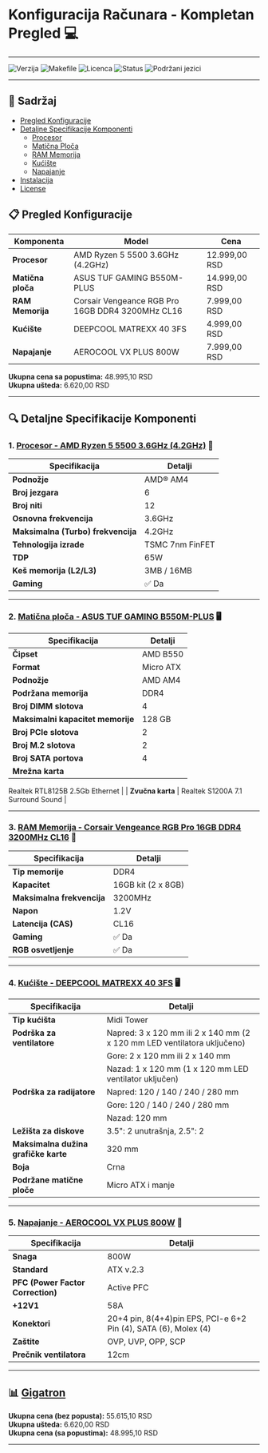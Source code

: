 # Konfiguracija Računara - Kompletan Pregled 💻

---
![Verzija](https://img.shields.io/badge/verzija-1.0.0-blue)
![Makefile](https://img.shields.io/badge/Makefile-dostupan-brightgreen)
![Licenca](https://img.shields.io/badge/licenca-None-lightgray)
![Status](https://img.shields.io/badge/status-aktivno-success)
![Podržani jezici](https://img.shields.io/badge/jezici-bash%20%7C%20markdown-blue)

---

## 📑 Sadržaj

- [Pregled Konfiguracije](#pregled-konfiguracije)
- [Detaljne Specifikacije Komponenti](#detaljne-specifikacije-komponenti)
  - [Procesor](#procesor---amd-ryzen-5-5500-36ghz-42ghz-)
  - [Matična Ploča](#matična-ploča---asus-tuf-gaming-b550m-plus-)
  - [RAM Memorija](#ram-memorija---corsair-vengeance-rgb-pro-16gb-ddr4-3200mhz-cl16-)
  - [Kućište](#kućište---deepcool-matrexx-40-3fs-)
  - [Napajanje](#napajanje---aerocool-vx-plus-800w-)
- [Instalacija](#instalacija)
- [License](#license)


## 📋 Pregled Konfiguracije

| Komponenta         | Model                                 | Cena           |
|--------------------|---------------------------------------|----------------|
| **Procesor**       | AMD Ryzen 5 5500 3.6GHz (4.2GHz)      | 12.999,00 RSD  |
| **Matična ploča**  | ASUS TUF GAMING B550M-PLUS            | 14.999,00 RSD  |
| **RAM Memorija**   | Corsair Vengeance RGB Pro 16GB DDR4 3200MHz CL16 | 7.999,00 RSD |
| **Kućište**        | DEEPCOOL MATREXX 40 3FS               | 4.999,00 RSD   | 
| **Napajanje**      | AEROCOOL VX PLUS 800W                 | 7.999,00 RSD   | 

**Ukupna cena sa popustima:** 48.995,10 RSD  
**Ukupna ušteda:** 6.620,00 RSD

---

## 🔍 Detaljne Specifikacije Komponenti

### 1. [Procesor - AMD Ryzen 5 5500 3.6GHz (4.2GHz)](https://gigatron.rs/procesori/amd-ryzen-5-5500-36ghz-42ghz-474434) 🚀

| Specifikacija                       | Detalji                       |
|-------------------------------------|-------------------------------|
| **Podnožje**                        | AMD® AM4                      |
| **Broj jezgara**                    | 6                             |
| **Broj niti**                       | 12                            |
| **Osnovna frekvencija**             | 3.6GHz                        |
| **Maksimalna (Turbo) frekvencija**  | 4.2GHz                        |
| **Tehnologija izrade**              | TSMC 7nm FinFET               |
| **TDP**                             | 65W                           |
| **Keš memorija (L2/L3)**            | 3MB / 16MB                    |
| **Gaming**                          | ✅ Da                         |

---

### 2. [Matična ploča - ASUS TUF GAMING B550M-PLUS](https://gigatron.rs/maticne-ploce/asus-tuf-gaming-b550mplus-365334) 🖥️

| Specifikacija                       | Detalji                       |
|-------------------------------------|-------------------------------|
| **Čipset**                          | AMD B550                      |
| **Format**                          | Micro ATX                     |
| **Podnožje**                        | AMD AM4                       |
| **Podržana memorija**               | DDR4                          |
| **Broj DIMM slotova**               | 4                             |
| **Maksimalni kapacitet memorije**   | 128 GB                        |
| **Broj PCIe slotova**               | 2                             |
| **Broj M.2 slotova**                | 2                             |
| **Broj SATA portova**               | 4                             |
| **Mrežna karta**             


Realtek RTL8125B 2.5Gb Ethernet |
| **Zvučna karta**                    | Realtek S1200A 7.1 Surround Sound |

---

### 3. [RAM Memorija - Corsair Vengeance RGB Pro 16GB DDR4 3200MHz CL16](https://gigatron.rs/memorije/corsair-vengeance-rgb-pro-16gb-2-x-8gb-ddr4-dram-3200mhz-c16-cmw16gx4m2c3200c16-373079) 🌈

| Specifikacija                       | Detalji                       |
|-------------------------------------|-------------------------------|
| **Tip memorije**                    | DDR4                          |
| **Kapacitet**                       | 16GB kit (2 x 8GB)            |
| **Maksimalna frekvencija**          | 3200MHz                       |
| **Napon**                           | 1.2V                          |
| **Latencija (CAS)**                 | CL16                          |
| **Gaming**                          | ✅ Da                         |
| **RGB osvetljenje**                 | ✅ Da                         |

---

### 4. [Kućište - DEEPCOOL MATREXX 40 3FS](https://gigatron.rs/kucista/deepcool-matrexx-40-3fs-kuciste-486854) 🖥️

| Specifikacija                         | Detalji                       |
|---------------------------------------|-------------------------------|
| **Tip kućišta**                       | Midi Tower                    |
| **Podrška za ventilatore**            | Napred: 3 x 120 mm ili 2 x 140 mm (2 x 120 mm LED ventilatora uključeno) |
|                                       | Gore: 2 x 120 mm ili 2 x 140 mm |
|                                       | Nazad: 1 x 120 mm (1 x 120 mm LED ventilator uključen) |
| **Podrška za radijatore**             | Napred: 120 / 140 / 240 / 280 mm |
|                                       | Gore: 120 / 140 / 240 / 280 mm |
|                                       | Nazad: 120 mm                 |
| **Ležišta za diskove**                | 3.5": 2 unutrašnja, 2.5": 2   |
| **Maksimalna dužina grafičke karte**  | 320 mm                        |
| **Boja**                              | Crna                          |
| **Podržane matične ploče**            | Micro ATX i manje             |

---

### 5. [Napajanje - AEROCOOL VX PLUS 800W](https://gigatron.rs/napajanja/aerocool-vx-plus-800-napajanje-636839) 🔋

| Specifikacija                       | Detalji                       |
|-------------------------------------|-------------------------------|
| **Snaga**                           | 800W                          |
| **Standard**                        | ATX v.2.3                     |
| **PFC (Power Factor Correction)**   | Active PFC                    |
| **+12V1**                           | 58A                           |
| **Konektori**                       | 20+4 pin, 8(4+4)pin EPS, PCI-e 6+2 Pin (4), SATA (6), Molex (4) |
| **Zaštite**                         | OVP, UVP, OPP, SCP            |
| **Prečnik ventilatora**             | 12cm                          |

---

## 📊 [Gigatron](https://gigatron.rs)

**Ukupna cena (bez popusta):** 55.615,10 RSD  
**Ukupna ušteda:** 6.620,00 RSD  
**Ukupna cena (sa popustima):** 48.995,10 RSD  

---

